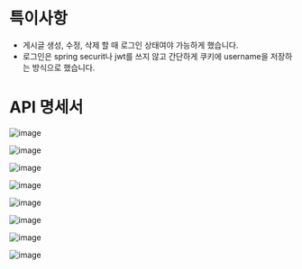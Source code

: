 # 특이사항
- 게시글 생성, 수정, 삭제 할 때 로그인 상태여야 가능하게 했습니다.
- 로그인은 spring securit나 jwt를 쓰지 않고 간단하게 쿠키에 username을 저장하는 방식으로 했습니다.

# API 명세서

![image](https://github.com/user-attachments/assets/89c2f1b9-5def-4370-a04b-56b092fe0762)

![image](https://github.com/user-attachments/assets/8e33f91a-338c-404f-a420-73aa283ac022)

![image](https://github.com/user-attachments/assets/1c4db924-a08e-4764-ae45-122a4a88994d)

![image](https://github.com/user-attachments/assets/8dfd752a-5c0f-433c-b2e0-9c4524f1b90c)

![image](https://github.com/user-attachments/assets/82b084ab-d9af-405e-ba86-dcfa13c1bb43)

![image](https://github.com/user-attachments/assets/7afad55a-94d6-4f54-94ab-f6040d71b29e)

![image](https://github.com/user-attachments/assets/9c94e662-8f68-41b4-af8a-f47e7420f439)

![image](https://github.com/user-attachments/assets/dc2fc4e9-e680-421e-baaf-ef72b84229ac)
